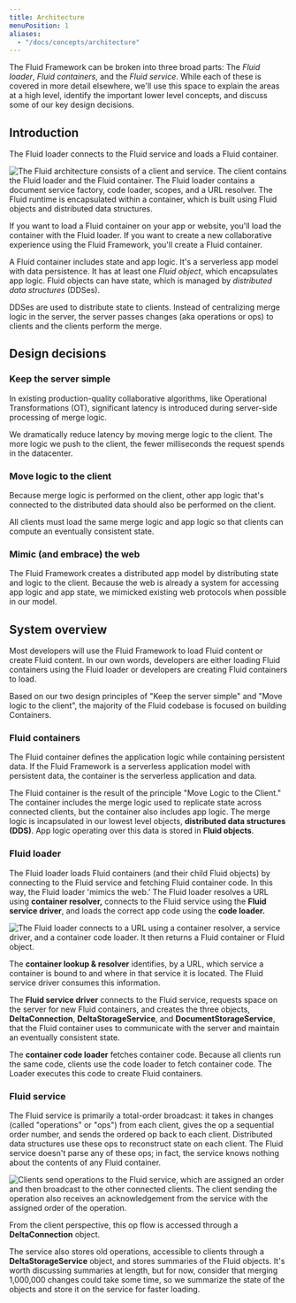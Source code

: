 ```yaml
---
title: Architecture
menuPosition: 1
aliases:
  - "/docs/concepts/architecture"
---
```


The Fluid Framework can be broken into three broad parts: The *Fluid loader*, *Fluid containers*, and the *Fluid
service*. While each of these is covered in more detail elsewhere, we'll use this space to explain the areas at a high
level, identify the important lower level concepts, and discuss some of our key design decisions.

## Introduction

The Fluid loader connects to the Fluid service and loads a Fluid container.

<img src="/docs/concepts/images/architecture.png" alt="The Fluid architecture consists of a client and service. The
client contains the Fluid loader and the Fluid container. The Fluid loader contains a document service factory, code
loader, scopes, and a URL resolver. The Fluid runtime is encapsulated within a container, which is built using Fluid
objects and distributed data structures.">

If you want to load a Fluid container on your app or website, you'll load the container with the Fluid loader. If you
want to create a new collaborative experience using the Fluid Framework, you'll create a Fluid container.

A Fluid container includes state and app logic. It's a serverless app model with data persistence. It has at least one
*Fluid object*, which encapsulates app logic. Fluid objects can have state, which is managed by *distributed data
structures* (DDSes).

DDSes are used to distribute state to clients. Instead of centralizing merge logic in the
server, the server passes changes (aka operations or ops) to clients and the clients perform the merge.

## Design decisions

### Keep the server simple

In existing production-quality collaborative algorithms, like Operational Transformations (OT), significant latency is
introduced during server-side processing of merge logic.

We dramatically reduce latency by moving merge logic to the client. The more logic we push to the client, the fewer
milliseconds the request spends in the datacenter.

### Move logic to the client

Because merge logic is performed on the client, other app logic that's connected to the distributed data should also be
performed on the client.

All clients must load the same merge logic and app logic so that clients can compute an eventually consistent state.

### Mimic (and embrace) the web

The Fluid Framework creates a distributed app model by distributing state and logic to the client. Because the web is
already a system for accessing app logic and app state, we mimicked existing web protocols when possible in our model.

## System overview

Most developers will use the Fluid Framework to load Fluid content or create Fluid content. In our own words, developers
are either loading Fluid containers using the Fluid loader or developers are creating Fluid containers to load.

Based on our two design principles of "Keep the server simple" and "Move logic to the client", the majority of the Fluid
codebase is focused on building Containers.

### Fluid containers

The Fluid container defines the application logic while containing persistent data. If the Fluid Framework is a
serverless application model with persistent data, the container is the serverless application and data.

The Fluid container is the result of the principle "Move Logic to the Client." The container includes the merge logic
used to replicate state across connected clients, but the container also includes app logic. The merge logic is
incapsulated in our lowest level objects, **distributed data structures (DDS)**. App logic operating over this data is
stored in **Fluid objects**.

### Fluid loader

The Fluid loader loads Fluid containers (and their child Fluid objects) by connecting to the Fluid service and fetching
Fluid container code. In this way, the Fluid loader 'mimics the web.' The Fluid loader resolves a URL using **container
resolver,** connects to the Fluid service using the **Fluid service driver**, and loads the correct app code using the
**code loader.**

<img src="/docs/concepts/images/load-flow.png" alt="The Fluid loader connects to a URL using a container resolver, a
service driver, and a container code loader. It then returns a Fluid container or Fluid object.">

The **container lookup & resolver** identifies, by a URL, which service a container is bound to and where in that
service it is located. The Fluid service driver consumes this information.

The **Fluid service driver** connects to the Fluid service, requests space on the server for new Fluid containers, and
creates the three objects, **DeltaConnection**, **DeltaStorageService**, and **DocumentStorageService**, that the Fluid
container uses to communicate with the server and maintain an eventually consistent state.

The **container code loader** fetches container code. Because all clients run the same code, clients use the code loader
to fetch container code. The Loader executes this code to create Fluid containers.


### Fluid service

The Fluid service is primarily a total-order broadcast: it takes in changes (called "operations" or "ops") from each
client, gives the op a sequential order number, and sends the ordered op back to each client. Distributed data
structures use these ops to reconstruct state on each client. The Fluid service doesn't parse any of these ops; in fact,
the service knows nothing about the contents of any Fluid container.

<img src="/docs/concepts/images/fluid-service.png" alt="Clients send operations to the Fluid service, which are assigned
an order and then broadcast to the other connected clients. The client sending the operation also receives an
acknowledgement from the service with the assigned order of the operation.">

From the client perspective, this op flow is accessed through a **DeltaConnection** object.

The service also stores old operations, accessible to clients through a **DeltaStorageService** object, and stores
summaries of the Fluid objects. It's worth discussing summaries at length, but for now, consider that merging
1,000,000 changes could take some time, so we summarize the state of the objects and store it on the service for faster
loading.
